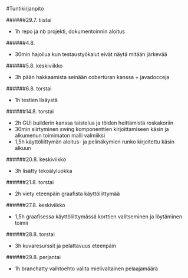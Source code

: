#Tuntikirjanpito

######29.7. tiistai

* 1h repo ja nb projekti, dokumentoinnin aloitus

######4.8.

* 30min hajoilua kun testaustyökalut eivät näytä mitään järkevää

######5.8. keskiviikko

* 3h pään hakkaamista seinään coberturan kanssa + javadocceja

######6.8. torstai

* 1h testien lisäystä

######14.8. torstai
* 2h GUI builderin kanssa taistelua ja töiden heittämistä roskakoriin
* 30min siirtyminen swing komponenttien kirjoittamiseen käsin ja alkumenun toimimaton malli valmiiksi
* 1,5h käyttöliittymän aloitus- ja pelinäkymien runko kirjoitettu käsin alkuun

######20.8. keskiviikko
* 3h lisätty tekoälyluokka

######21.8. torstai
* 2h viety eteenpäin graafista käyttöliittymää

######27.8. keskiviikko
* 1,5h graafisessa käyttöliittymässä korttien valitseminen ja löytäminen toimii

######28.8. torstai
* 3h kuvaresurssit ja pelattavuus eteenpäin

######29.8. perjantai
* 1h branchatty vaihtoehto valita mielivaltainen pelaajamäärä
